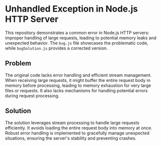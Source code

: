 # Unhandled Exception in Node.js HTTP Server

This repository demonstrates a common error in Node.js HTTP servers: improper handling of large requests, leading to potential memory leaks and unexpected behavior.  The `bug.js` file showcases the problematic code, while `bugSolution.js` provides a corrected version.

## Problem
The original code lacks error handling and efficient stream management.  When receiving large requests, it might buffer the entire request body in memory before processing, leading to memory exhaustion for very large files or requests.  It also lacks mechanisms for handling potential errors during request processing.

## Solution
The solution leverages stream processing to handle large requests efficiently. It avoids loading the entire request body into memory at once.  Robust error handling is implemented to gracefully manage unexpected situations, ensuring the server's stability and preventing crashes.